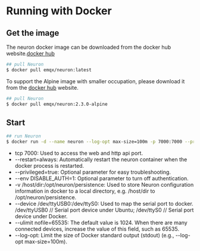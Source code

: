 # Running with Docker

## Get the image

The neuron docker image can be downloaded from the docker hub website.[docker hub](https://hub.docker.com/r/emqx/neuron)

```bash
## pull Neuron
$ docker pull emqx/neuron:latest
```

To support the Alpine image with smaller occupation, please download it from the [docker hub](https://hub.docker.com/r/emqx/neuron/tags) website.

```bash
## pull Neuron
$ docker pull emqx/neuron:2.3.0-alpine
```

## Start

```bash
## run Neuron
$ docker run -d --name neuron --log-opt max-size=100m -p 7000:7000 --privileged=true -v /host/dir:/opt/neuron/persistence --device /dev/ttyUSB0:/dev/ttyS0 --restart=always emqx/neuron:latest
```

* tcp 7000: Used to access the web and http api port.
* --restart=always: Automatically restart the neuron container when the docker process is restarted.
* --privileged=true: Optional parameter for easy troubleshooting.
* --env DISABLE_AUTH=1: Optional parameter to turn off authentication.
* -v /host/dir:/opt/neuron/persistence: Used to store Neuron configuration information in docker to a local directory, e.g. /host/dir to /opt/neuron/persistence.
* --device /dev/ttyUSB0:/dev/ttyS0: Used to map the serial port to docker. /dev/ttyUSB0 // Serial port device under Ubuntu; /dev/ttyS0 // Serial port device under Docker.
* --ulimit nofile=65535: The default value is 1024. When there are many connected devices, increase the value of this field, such as 65535.
* --log-opt: Limit the size of Docker standard output (stdout) (e.g., --log-opt max-size=100m).